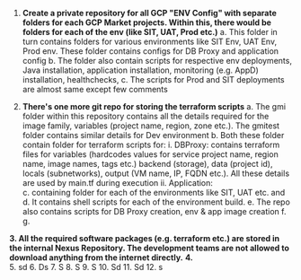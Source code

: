 1. **Create a private repository for all GCP "ENV Config" with separate folders for each GCP Market projects. Within this, there would be folders for each of the env (like SIT, UAT, Prod etc.)**
	a. This folder in turn contains folders for various environments like SIT Env, UAT Env, Prod env. These folder contains configs for DB Proxy and application config 
	b. The folder also contain scripts for respective env deployments, Java installation, application installation, monitoring (e.g. AppD) installation, healthchecks, 
	c. The scripts for Prod and SIT deployments are almost same except few comments
		    
2. **There's one more git repo for storing the terraform scripts**
	a. The gmi folder within this repository contains all the details required for the image family, variables (project name, region, zone etc.). The gmitest folder contains similar details for Dev environment
	b.  Both these folder contain folder for terraform scripts for:
		i. DBProxy: contains terraform files for variables (hardcodes values for service project name, region name, image names, tags etc.) backend (storage), data (project id), locals (subnetworks), output (VM name, IP, FQDN etc.). All these details are used by main.tf during execution
		ii. Application:  
	c. containing folder for each of the environments like SIT, UAT etc. and 
	d. It contains shell scripts for each of the environment build.
	e. The repo also contains scripts for DB Proxy creation, env & app image creation
	f. 
	g.  
	
**3. All the required software packages (e.g. terraform etc.) are stored in the internal Nexus Repository. The development teams are not allowed to download anything from the internet directly.**
**4.**   
5. sd
6. Ds
7. S
8. S
9. S
10. Sd
11. Sd
12. s  
